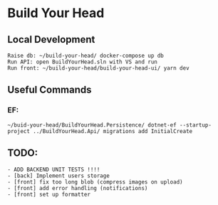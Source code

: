 # Build Your Head

## Local Development
    Raise db: ~/build-your-head/ docker-compose up db
    Run API: open BuildYourHead.sln with VS and run
    Run front: ~/build-your-head/build-your-head-ui/ yarn dev

## Useful Commands

### EF:
    ~/buid-your-head/BuildYourHead.Persistence/ dotnet-ef --startup-project ../BuildYourHead.Api/ migrations add InitialCreate


## TODO:
    - ADD BACKEND UNIT TESTS !!!!
    - [back] Implement users storage
    - [front] fix too long blob (compress images on upload)
    - [front] add error handling (notifications)
    - [front] set up formatter